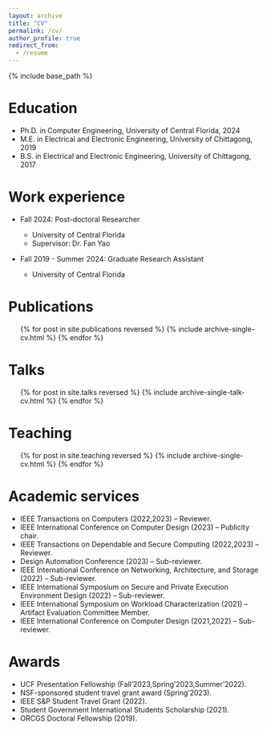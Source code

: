 ```yaml
---
layout: archive
title: "CV"
permalink: /cv/
author_profile: true
redirect_from:
  - /resume
---
```


{% include base_path %}

Education
======
* Ph.D. in Computer Engineering, University of Central Florida, 2024
* M.E. in Electrical and Electronic Engineering, University of Chittagong, 2019
* B.S. in Electrical and Electronic Engineering, University of Chittagong, 2017

Work experience
======
* Fall 2024: Post-doctoral Researcher
  * University of Central Florida
  * Supervisor: Dr. Fan Yao

* Fall 2019 - Summer 2024: Graduate Research Assistant
  * University of Central Florida

Publications
======
  <ul>{% for post in site.publications reversed %}
    {% include archive-single-cv.html %}
  {% endfor %}</ul>
  
Talks
======
  <ul>{% for post in site.talks reversed %}
    {% include archive-single-talk-cv.html  %}
  {% endfor %}</ul>
  
Teaching
======
  <ul>{% for post in site.teaching reversed %}
    {% include archive-single-cv.html %}
  {% endfor %}</ul>
  
Academic services
======
* IEEE Transactions on Computers (2022,2023) – Reviewer.
* IEEE International Conference on Computer Design (2023) – Publicity chair.
* IEEE Transactions on Dependable and Secure Computing (2022,2023) – Reviewer.
* Design Automation Conference (2023) – Sub-reviewer.
* IEEE International Conference on Networking, Architecture, and Storage (2022) – Sub-reviewer.
* IEEE International Symposium on Secure and Private Execution Environment Design (2022) – Sub-reviewer.
* IEEE International Symposium on Workload Characterization (2021) – Artifact Evaluation Committee Member.
* IEEE International Conference on Computer Design (2021,2022) – Sub-reviewer.

Awards
======
* UCF Presentation Fellowship (Fall’2023,Spring’2023,Summer’2022).
* NSF-sponsored student travel grant award (Spring’2023).
* IEEE S&P Student Travel Grant (2022).
* Student Government International Students Scholarship (2021).
* ORCGS Doctoral Fellowship (2019).